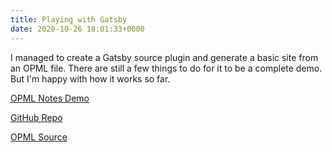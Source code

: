 ```yaml
---
title: Playing with Gatsby
date: 2020-10-26 18:01:33+0000
---
```


I managed to create a Gatsby source plugin and generate a basic site from an OPML file. There are still a few things to do for it to be a complete demo. But I'm happy with how it works so far.

<a href="https://tender-albattani-16ff01.netlify.app/">OPML Notes Demo</a>

<a href="https://github.com/andrewshell/gatsby-demo-opmlnotes">GitHub Repo</a>

<a href="http://storage.shll.me:1229/users/andrewshell/electric/hello.opml">OPML Source</a>

